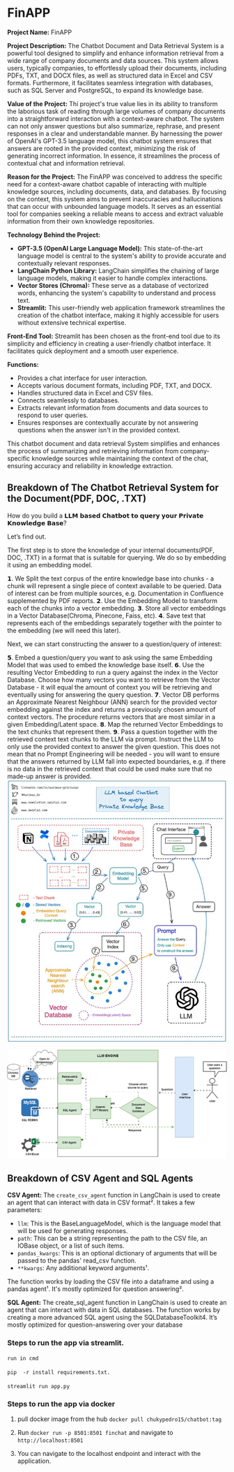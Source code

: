 # FinAPP
**Project Name:** FinAPP

**Project Description:**
The Chatbot Document and Data Retrieval System is a powerful tool designed to simplify and enhance information retrieval from a wide range of company documents and data sources. This system allows users, typically companies, to effortlessly upload their documents, including PDFs, TXT, and DOCX files, as well as structured data in Excel and CSV formats. Furthermore, it facilitates seamless integration with databases, such as SQL Server and PostgreSQL, to expand its knowledge base. 

**Value of the Project:**
Thi project's true value lies in its ability to transform the laborious task of reading through large volumes of company documents into a straightforward interaction with a context-aware chatbot. The system can not only answer questions but also summarize, rephrase, and present responses in a clear and understandable manner. By harnessing the power of OpenAI's GPT-3.5 language model, this chatbot system ensures that answers are rooted in the provided context, minimizing the risk of generating incorrect information. In essence, it streamlines the process of contextual chat and information retrieval.

**Reason for the Project:**
The FinAPP was conceived to address the specific need for a context-aware chatbot capable of interacting with multiple knowledge sources, including documents, data, and databases. By focusing on the context, this system aims to prevent inaccuracies and hallucinations that can occur with unbounded language models. It serves as an essential tool for companies seeking a reliable means to access and extract valuable information from their own knowledge repositories.

**Technology Behind the Project:**
- **GPT-3.5 (OpenAI Large Language Model):** This state-of-the-art language model is central to the system's ability to provide accurate and contextually relevant responses.
- **LangChain Python Library:** LangChain simplifies the chaining of large language models, making it easier to handle complex interactions.
- **Vector Stores (Chroma):** These serve as a database of vectorized words, enhancing the system's capability to understand and process text.
- **Streamlit:** This user-friendly web application framework streamlines the creation of the chatbot interface, making it highly accessible for users without extensive technical expertise.

**Front-End Tool:**
Streamlit has been chosen as the front-end tool due to its simplicity and efficiency in creating a user-friendly chatbot interface. It facilitates quick deployment and a smooth user experience.

**Functions:**
- Provides a chat interface for user interaction.
- Accepts various document formats, including PDF, TXT, and DOCX.
- Handles structured data in Excel and CSV files.
- Connects seamlessly to databases.
- Extracts relevant information from documents and data sources to respond to user queries.
- Ensures responses are contextually accurate by not answering questions when the answer isn't in the provided context.

This chatbot document and data retrieval System simplifies and enhances the process of summarizing and retrieving information from company-specific knowledge sources while maintaining the context of the chat, ensuring accuracy and reliability in knowledge extraction.


## Breakdown of The Chatbot Retrieval System for the Document(PDF, DOC, .TXT)
How do you build a 𝗟𝗟𝗠 𝗯𝗮𝘀𝗲𝗱 𝗖𝗵𝗮𝘁𝗯𝗼𝘁 𝘁𝗼 𝗾𝘂𝗲𝗿𝘆 𝘆𝗼𝘂𝗿 𝗣𝗿𝗶𝘃𝗮𝘁𝗲 𝗞𝗻𝗼𝘄𝗹𝗲𝗱𝗴𝗲 𝗕𝗮𝘀𝗲?

Let’s find out.

The first step is to store the knowledge of your internal documents(PDF, DOC, .TXT) in a format that is suitable for querying. We do so by embedding it using an embedding model.

𝟭.  We Split the text corpus of the entire knowledge base into chunks - a chunk will represent a single piece of context available to be queried. Data of interest can be from multiple sources, e.g. Documentation in Confluence supplemented by PDF reports.
𝟮.  Use the Embedding Model to transform each of the chunks into a vector embedding.
𝟯.  Store all vector embeddings in a Vector Database(Chroma, Pinecone, Faiss, etc).
𝟰.  Save text that represents each of the embeddings separately together with the pointer to the embedding (we will need this later).

Next, we can start constructing the answer to a question/query of interest:

𝟱.  Embed a question/query you want to ask using the same Embedding Model that was used to embed the knowledge base itself.
𝟲.  Use the resulting Vector Embedding to run a query against the index in the Vector Database. Choose how many vectors you want to retrieve from the Vector Database - it will equal the amount of context you will be retrieving and eventually using for answering the query question.
𝟳.  Vector DB performs an Approximate Nearest Neighbour (ANN) search for the provided vector embedding against the index and returns a previously chosen amount of context vectors. The procedure returns vectors that are most similar in a given Embedding/Latent space. 
𝟴.  Map the returned Vector Embeddings to the text chunks that represent them.
𝟵.  Pass a question together with the retrieved context text chunks to the LLM via prompt. Instruct the LLM to only use the provided context to answer the given question. This does not mean that no Prompt Engineering will be needed - you will want to ensure that the answers returned by LLM fall into expected boundaries, e.g. if there is no data in the retrieved context that could be used make sure that no made-up answer is provided.
![Document retreiver](https://github.com/okoliechykwuka/finance_chatbot/blob/main/img/lll_chatbot%20flowchart.jpeg)




![Architecture_Diagram](https://github.com/okoliechykwuka/finance_chatbot/blob/main/img/finapp.drawio.png)


## Breakdown of CSV Agent and SQL Agents

**CSV Agent:** The `create_csv_agent` function in LangChain is used to create an agent that can interact with data in CSV format². It takes a few parameters:

- `llm`: This is the BaseLanguageModel, which is the language model that will be used for generating responses.
- `path`: This can be a string representing the path to the CSV file, an IOBase object, or a list of such items.
- `pandas_kwargs`: This is an optional dictionary of arguments that will be passed to the pandas' read_csv function.
- `**kwargs`: Any additional keyword arguments¹.

The function works by loading the CSV file into a dataframe and using a pandas agent¹. It's mostly optimized for question answering². 


**SQL Agent:** The create_sql_agent function in LangChain is used to create an agent that can interact with data in SQL databases. The function works by creating a more advanced SQL agent using the SQLDatabaseToolkit4. 
               It’s mostly optimized for question-answering over your database

### Steps to run the app via streamlit.
```
run in cmd

pip  -r install requirements.txt.

streamlit run app.py
```

### Steps to run the app via docker

1. pull docker image from the hub  `docker pull chukypedro15/chatbot:tag`

2. Run  `docker run -p 8501:8501 finchat` and navigate to `http://localhost:8501`

3. You can navigate to the localhost endpoint and interact with the application.




 
